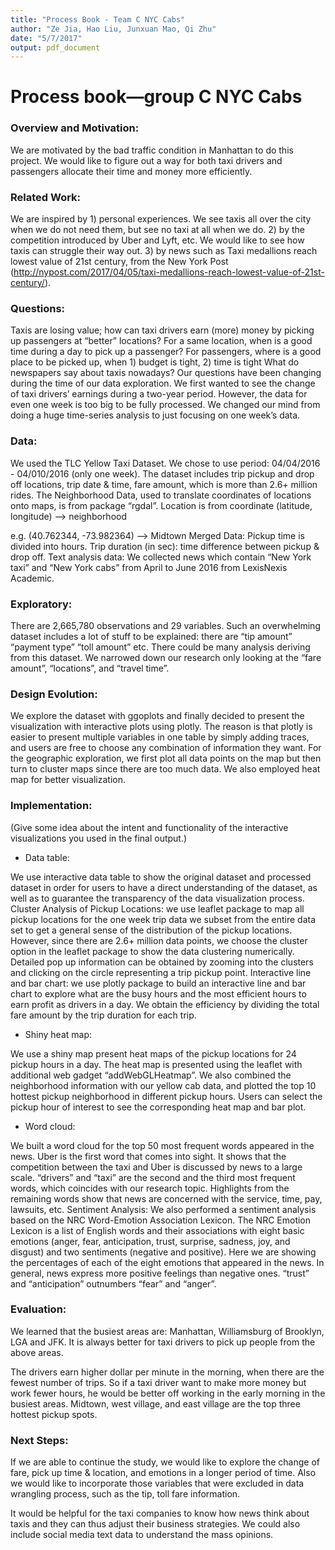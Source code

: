 ```yaml
---
title: "Process Book - Team C NYC Cabs"
author: "Ze Jia, Hao Liu, Junxuan Mao, Qi Zhu"
date: "5/7/2017"
output: pdf_document
---
```


# Process book—group C NYC Cabs


###	Overview and Motivation: 

We are motivated by the bad traffic condition in Manhattan to do this project. We would like to figure out a way for both taxi drivers and passengers allocate their time and money more efficiently. 

### Related Work: 

We are inspired by 1) personal experiences. We see taxis all over the city when we do not need them, but see no taxi at all when we do. 
2) by the competition introduced by Uber and Lyft, etc. We would like to see how taxis can struggle their way out. 
3) by news such as Taxi medallions reach lowest value of 21st century, from the New York Post (http://nypost.com/2017/04/05/taxi-medallions-reach-lowest-value-of-21st-century/). 

###	Questions: 

Taxis are losing value; how can taxi drivers earn (more) money by picking up passengers at “better” locations? For a same location, when is a good time during a day to pick up a passenger? 
For passengers, where is a good place to be picked up, when 1) budget is tight, 2) time is tight
What do newspapers say about taxis nowadays?
Our questions have been changing during the time of our data exploration. We first wanted to see the change of taxi drivers’ earnings during a two-year period. However, the data for even one week is too big to be fully processed. We changed our mind from doing a huge time-series analysis to just focusing on one week’s data. 

###	Data: 

We used the TLC Yellow Taxi Dataset. We chose to use period: 04/04/2016 - 04/010/2016 (only one week). The dataset includes trip pickup and drop off locations, trip date & time, fare amount, which is more than 2.6+ million rides.
The Neighborhood Data, used to translate coordinates of locations onto maps, is from package “rgdal”. Location is from coordinate (latitude, longitude) —> neighborhood

e.g. (40.762344, -73.982364) —> Midtown
Merged Data: Pickup time is divided into hours. Trip duration (in sec): time difference between pickup & drop off. 
Text analysis data: We collected news which contain “New York taxi” and “New York cabs” from April to June 2016 from LexisNexis Academic. 

###	 Exploratory: 

There are 2,665,780 observations and 29 variables. Such an overwhelming dataset includes a lot of stuff to be explained: there are “tip amount” “payment type” “toll amount” etc. There could be many analysis deriving from this dataset. We narrowed down our research only looking at the “fare amount”, “locations”, and “travel time”.

###	Design Evolution: 

We explore the dataset with ggoplots and finally decided to present the visualization with interactive plots using plotly. The reason is that plotly is easier to present multiple variables in one table by simply adding traces, and users are free to choose any combination of information they want. For the geographic exploration, we first plot all data points on the map but then turn to cluster maps since there are too much data. We also employed heat map for better visualization. 

###	 Implementation: 
(Give some idea about the intent and functionality of the interactive visualizations you used in the final output.)

- Data table: 

We use interactive data table to show the original dataset and processed dataset in order for users to have a direct understanding of the dataset, as well as to guarantee the transparency of the data visualization process. 
Cluster Analysis of Pickup Locations: we use leaflet package to map all pickup locations for the one week trip data we subset from the entire data set to get a general sense of the distribution of the pickup locations. However, since there are 2.6+ million data points, we choose the cluster option in the leaflet package to show the data clustering numerically.  Detailed pop up information can be obtained by zooming into the clusters and clicking on the circle representing a trip pickup point.
Interactive line and bar chart: we use plotly package to build an interactive line and bar chart to explore what are the busy hours and the most efficient hours to earn profit as drivers in a day.  We obtain the efficiency by dividing the total fare amount by the trip duration for each trip.

- Shiny heat map:

We use a shiny map present heat maps of the pickup locations for 24 pickup hours in a day. The heat map is presented using the leaflet with additional web gadget “addWebGLHeatmap”. We also combined the neighborhood information with our yellow cab data, and plotted the top 10 hottest pickup neighborhood in different pickup hours. Users can select the pickup hour of interest to see the corresponding heat map and bar plot. 

- Word cloud: 

We built a word cloud for the top 50 most frequent words appeared in the news. Uber is the first word that comes into sight. It shows that the competition between the taxi and Uber is discussed by news to a large scale. “drivers” and “taxi” are the second and the third most frequent words, which coincides with our research topic. Highlights from the remaining words show that news are concerned with the service, time, pay, lawsuits, etc.
Sentiment Analysis: We also performed a sentiment analysis based on the NRC Word-Emotion Association Lexicon. The NRC Emotion Lexicon is a list of English words and their associations with eight basic emotions (anger, fear, anticipation, trust, surprise, sadness, joy, and disgust) and two sentiments (negative and positive). Here we are showing the percentages of each of the eight emotions that appeared in the news. In general, news express more positive feelings than negative ones. “trust” and “anticipation” outnumbers “fear” and “anger”. 


###	Evaluation: 

We learned that the busiest areas are: Manhattan, Williamsburg of Brooklyn, LGA and JFK. It is always better for taxi drivers to pick up people from the above areas. 

The drivers earn higher dollar per minute in the morning, when there are the fewest number of trips. So if a taxi driver want to make more money but work fewer hours, he would be better off working in the early morning in the busiest areas. Midtown, west village, and east village are the top three hottest pickup spots.

###	Next Steps:

If we are able to continue the study, we would like to explore the change of fare, pick up time & location, and emotions in a longer period of time. Also we would like to incorporate those variables that were excluded in data wrangling process, such as the tip, toll fare information. 

It would be helpful for the taxi companies to know how news think about taxis and they can thus adjust their business strategies. We could also include social media text data to understand the mass opinions.

